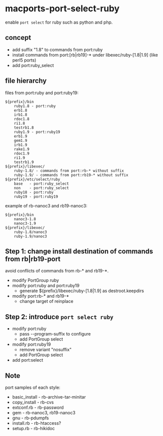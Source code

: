 macports-port-select-ruby
=========================

enable `port select` for ruby such as python and php.

concept
-------

* add suffix "1.8" to commands from port:ruby
* install commands from port:[rb|rb19]-* under libexec/ruby-[1.8|1.9] (like perl5 ports)
* add port:ruby_select

file hierarchy
--------------

files from port:ruby and port:ruby19:

    ${prefix}/bin
        ruby1.8 - port:ruby
        erb1.8
        irb1.8
        rdoc1.8
        ri1.8
        testrb1.8
        ruby1.9 - port:ruby19
        erb1.9
        gem1.9
        irb1.9
        rake1.9
        rdoc1.9
        ri1.9
        testrb1.9
    ${prefix}/libexec/
        ruby-1.8/ - commands from port:rb-* without suffix
        ruby-1.9/ - commands from port:rb19-* without suffix
    ${prefix}/etc/select/ruby
        base   - port:ruby_select
        non    - port:ruby_select
        ruby18 - port:ruby
        ruby19 - port:ruby19

example of rb-nanoc3 and rb19-nanoc3:

    ${prefix}/bin
        nanoc3-1.8
        nanoc3-1.9
    ${prefix}/libexec/
        ruby-1.8/nanoc3
        ruby-1.9/nanoc3

Step 1: change install destination of commands from rb|rb19-port
----------------------------------------------------------------

avoid conflicts of commands from rb-* and rb19-*.

* modify PortGroup ruby
* modify port:ruby and port:ruby19
    * generate ${prefix}/libexec/ruby-[1.8|1.9] as destroot.keepdirs
* modify port:rb-* and rb19-*
    * change target of reinplace


Step 2: introduce `port select ruby`
------------------------------------


* modify port:ruby
    * pass --program-suffix to configure
    * add PortGroup select
* modify port:ruby19
    * remove variant "nosuffix"
    * add PortGroup select
* add port:select

Note
----

port samples of each style:

* basic_install - rb-archive-tar-minitar
* copy_install - rb-cvs
* extconf.rb - rb-password
* gem - rb-nanoc3, rb19-nanoc3
* gnu - rb-pdumpfs
* install.rb - rb-htaccess?
* setup.rb - rb-hikidoc


